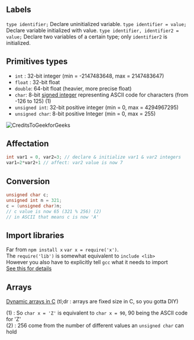 ## Labels

`type identifier;`
Declare uninitialized variable.
`type identifier = value;`
Declare variable initialized with value.
`type identifier, identifier2 = value;`
Declare two variables of a certain type; only `identifier2` is initialized.

## Primitives types
- `int` : 32-bit integer (min = -2147483648, max = 2147483647)
- `float` : 32-bit float
- `double`: 64-bit float (heavier, more precise float)
- `char`: 8-bit [signed integer][1] representing ASCII code for characters (from -126 to 125) (1)
- `unsigned int`: 32-bit positive integer (min = 0, max = 4294967295)
- `unsigned char`: 8-bit positive Integer (min = 0, max = 255)

![CreditsToGeekforGeeks](https://miro.medium.com/max/1236/1*nxvDj8VA-qtQ_ILoZQgaCg.jpeg)

## Affectation
```c
int var1 = 0, var2=3; // declare & initialize var1 & var2 integers
var1=2*var2+1 // affect: var2 value is now 7
```

## Conversion
```c
unsigned char c;
unsigned int n = 321;
c = (unsigned char)n;
// c value is now 65 (321 % 256) (2)
// in ASCII that means c is now 'A'
```

## Import libraries
Far from `npm install x` `var x = require('x')`.  
The `require('lib')` is somewhat equivalent to `include <lib>`  
However you also have to explicitly tell `gcc` what it needs to import  
[See this for details][4]


## Arrays
[Dynamic arrays in C][3] (tl;dr : arrays are fixed size in C, so you gotta DIY)  

(1) : So `char x = 'Z'` is equivalent to `char x = 90`, 90 being the ASCII code for 'Z'  
(2) : 256 come from the number of different values an `unsigned char` can hold  

[1]: https://stackoverflow.com/questions/247873/signed-versus-unsigned-integers
[2]: https://medium.com/@nickteixeira/how-to-explain-to-my-wife-what-i-do-how-do-you-get-the-maximum-and-minimum-values-for-integer-befdc263a3a2
[3]: https://medium.com/@imjacobclark/working-with-dynamic-arrays-in-c-c7d40a3cea01
[4]: https://github.com/TheRealBarenziah/c101/blob/master/basics/exercices/f_of_x.c